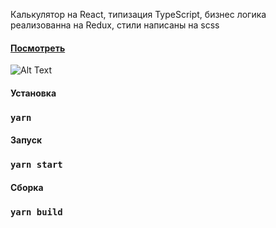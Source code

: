 Калькулятор на React, типизация TypeScript, бизнеc логика реализованна на Redux, стили написаны на scss

#### [Посмотреть](https://vanichh.github.io/test-oxem/)

![Alt Text](https://s4.gifyu.com/images/bandicam-2022-10-04-12-23-11-551.gif)

#### Установка

### `yarn`

#### Запуск

### `yarn start`

#### Cборка

### `yarn build`
